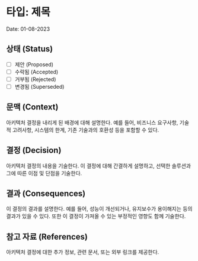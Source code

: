 # 타입: 제목
Date: 01-08-2023

## 상태 (Status)

- [ ] 제안 (Proposed)
- [ ] 수락됨 (Accepted)
- [ ] 거부됨 (Rejected)
- [ ] 변경됨 (Superseded)

## 문맥 (Context)

아키텍처 결정을 내리게 된 배경에 대해 설명한다. 예를 들어, 비즈니스 요구사항, 기술적 고려사항, 시스템의 한계, 기존 기술과의 호환성 등을 포함할 수 있다.

## 결정 (Decision)

아키텍처 결정의 내용을 기술한다. 이 결정에 대해 간결하게 설명하고, 선택한 솔루션과 그에 따른 이점 및 단점을 기술한다.

## 결과 (Consequences)

이 결정의 결과를 설명한다. 예를 들어, 성능이 개선되거나, 유지보수가 용이해지는 등의 결과가 있을 수 있다. 또한 이 결정이 가져올 수 있는 부정적인 영향도 함께 기술한다.

## 참고 자료 (References)

아키텍처 결정에 대한 추가 정보, 관련 문서, 또는 외부 링크를 제공한다.

